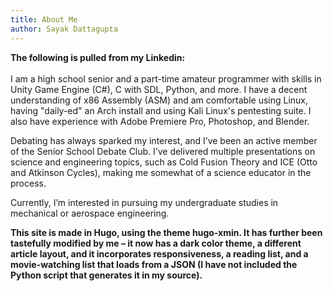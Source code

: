 ```yaml
---
title: About Me
author: Sayak Dattagupta
---
```


**The following is pulled from my Linkedin:**<br><br>
I am a high school senior and a part-time amateur programmer with skills in Unity Game Engine (C#), C with SDL, Python, and more. I have a decent understanding of x86 Assembly (ASM) and am comfortable using Linux, having "daily-ed" an Arch install and using Kali Linux's pentesting suite. I also have experience with Adobe Premiere Pro, Photoshop, and Blender.

Debating has always sparked my interest, and I’ve been an active member of the Senior School Debate Club. I’ve delivered multiple presentations on science and engineering topics, such as Cold Fusion Theory and ICE (Otto and Atkinson Cycles), making me somewhat of a science educator in the process.

Currently, I’m interested in pursuing my undergraduate studies in mechanical or aerospace engineering.

**This site is made in Hugo, using the theme hugo-xmin. It has further been tastefully modified by me – it now has a dark color theme, a different article layout, and it incorporates responsiveness, a reading list, and a movie-watching list that loads from a JSON (I have not included the Python script that generates it in my source).**
